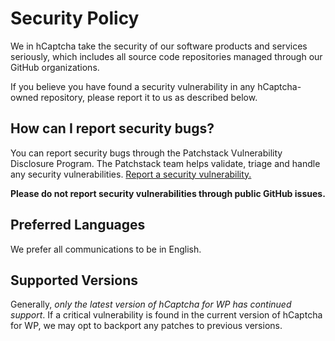 # Security Policy

We in hCaptcha take the security of our software products and services seriously, which includes all source code repositories managed through our GitHub organizations.

If you believe you have found a security vulnerability in any hCaptcha-owned repository, please report it to us as described below.

## How can I report security bugs?

You can report security bugs through the Patchstack Vulnerability Disclosure Program. The Patchstack team helps validate, triage and handle any security vulnerabilities. [Report a security vulnerability.](https://patchstack.com/database/wordpress/plugin/hcaptcha-for-forms-and-more/vdp)

**Please do not report security vulnerabilities through public GitHub issues.**

## Preferred Languages

We prefer all communications to be in English.

## Supported Versions

Generally, *only the latest version of hCaptcha for WP has continued support*. If a critical vulnerability is found in the current version of hCaptcha for WP, we may opt to backport any patches to previous versions.
